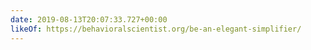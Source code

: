 ```yaml
---
date: 2019-08-13T20:07:33.727+00:00
likeOf: https://behavioralscientist.org/be-an-elegant-simplifier/
---
```

